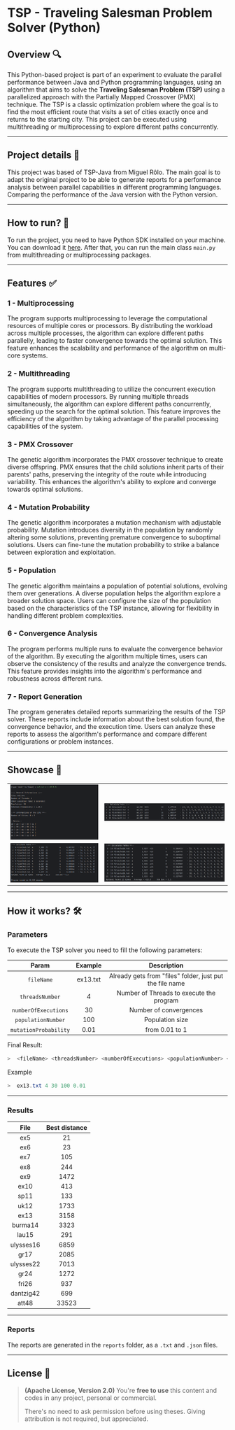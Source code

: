 # TSP - Traveling Salesman Problem Solver (Python)

## Overview 🔍

This Python-based project is part of an experiment to evaluate the parallel performance between Java and Python programming languages, using an algorithm that aims to solve the **Traveling Salesman Problem (TSP)** using a parallelized approach with the Partially Mapped Crossover (PMX) technique. The TSP is a classic optimization problem where the goal is to find the most efficient route that visits a set of cities exactly once and returns to the starting city.
This project can be executed using multithreading or multiprocessing to explore different paths concurrently.

---

## Project details 🚀

This project was based of TSP-Java from Miguel Rôlo. The main goal is to adapt the original project to be able to generate reports for a performance analysis between parallel capabilities in different programming languages. Comparing the performance of the Java version with the Python version.

---

## How to run? 🏃

To run the project, you need to have Python SDK installed on your machine. You can download it [here](https://www.python.org/downloads/).
After that, you can run the main class ```main.py``` from multithreading or multiprocessing packages.

---

## Features ✅

### 1 - Multiprocessing

The program supports multiprocessing to leverage the computational resources of multiple cores or processors. By distributing the workload across multiple processes, the algorithm can explore different paths parallelly, leading to faster convergence towards the optimal solution. This feature enhances the scalability and performance of the algorithm on multi-core systems.

### 2 - Multithreading

The program supports multithreading to utilize the concurrent execution capabilities of modern processors. By running multiple threads simultaneously, the algorithm can explore different paths concurrently, speeding up the search for the optimal solution. This feature improves the efficiency of the algorithm by taking advantage of the parallel processing capabilities of the system.

### 3 - PMX Crossover

The genetic algorithm incorporates the PMX crossover technique to create diverse offspring. PMX ensures that the child solutions inherit parts of their parents' paths, preserving the integrity of the route while introducing variability. This enhances the algorithm's ability to explore and converge towards optimal solutions.

### 4 - Mutation Probability

The genetic algorithm incorporates a mutation mechanism with adjustable probability. Mutation introduces diversity in the population by randomly altering some solutions, preventing premature convergence to suboptimal solutions. Users can fine-tune the mutation probability to strike a balance between exploration and exploitation.

### 5 - Population

The genetic algorithm maintains a population of potential solutions, evolving them over generations. A diverse population helps the algorithm explore a broader solution space. Users can configure the size of the population based on the characteristics of the TSP instance, allowing for flexibility in handling different problem complexities.

### 6 - Convergence Analysis

The program performs multiple runs to evaluate the convergence behavior of the algorithm. By executing the algorithm multiple times, users can observe the consistency of the results and analyze the convergence trends. This feature provides insights into the algorithm's performance and robustness across different runs.

### 7 - Report Generation

The program generates detailed reports summarizing the results of the TSP solver. These reports include information about the best solution found, the convergence behavior, and the execution time. Users can analyze these reports to assess the algorithm's performance and compare different configurations or problem instances.

---

## Showcase 🔭

|                                   |                                     |
|:---------------------------------:|:-----------------------------------:|
| ![Start](./assets/showcase/1.png) | ![Choice1](./assets/showcase/3.png) |
| ![Start](./assets/showcase/2.png) | ![Choice1](./assets/showcase/4.png) |

---

## How it works? 🛠️

### Parameters

To execute the TSP solver you need to fill the following parameters:

|           Param           | Example  |                       Description                        |
|:-------------------------:|:--------:|:--------------------------------------------------------:| 
|      ```fileName```       | ex13.txt | Already gets from "files" folder, just put the file name |
|    ```threadsNumber```    |    4     |         Number of Threads to execute the program         |
| ```numberOfExecutions```  |    30    |                  Number of convergences                  |
|  ```populationNumber```   |   100    |                     Population size                      |
| ```mutationProbability``` |   0.01   |                      from 0.01 to 1                      |

Final Result:
```Java
>  <fileName> <threadsNumber> <numberOfExecutions> <populationNumber> <mutationProbability>
```
Example
```Java
>  ex13.txt 4 30 100 0.01 
```

---

### Results
|   File    | Best distance |
|:---------:|:-------------:|
|    ex5    |      21       |
|    ex6    |      23       |
|    ex7    |      105      |
|    ex8    |      244      |
|    ex9    |     1472      |
|   ex10    |      413      |
|   sp11    |      133      |
|   uk12    |     1733      |
|   ex13    |     3158      |
|  burma14  |     3323      |
|   lau15   |      291      |
| ulysses16 |     6859      |
|   gr17    |     2085      |
| ulysses22 |     7013      |
|   gr24    |     1272      |
|   fri26   |      937      |
| dantzig42 |      699      |
|   att48   |     33523     |

---

### Reports
The reports are generated in the ```reports``` folder, as a ```.txt```  and ```.json``` files.

---

## License 🪪

> **(Apache License, Version 2.0)** You're **free to use** this content and codes in any project, personal or commercial.
>
> There's no need to ask permission before using theses. Giving attribution is not required, but appreciated.